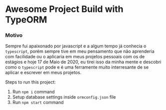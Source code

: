 # Awesome Project Build with TypeORM

### Motivo

Sempre fui apaixonado por javascript e a algum tempo já conhecia o `typescript`, porém sempre tive em meu pensamento que não aprenderia com facilidade ou o aplicaria em meus projetos pessoais com os de estágios e hoje 17 de Maio de 2020, eu tirei isso da minha mente e descobri como o `typescript` pode e é uma ferramente muito interresante de se aplicar e escrever em meus projetos.

Steps to run this project:

1. Run `npm i` command
2. Setup database settings inside `ormconfig.json` file
3. Run `npm start` command
